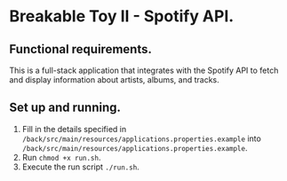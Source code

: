 # Breakable Toy II - Spotify API. 

## Functional requirements. 
This is a full-stack application that integrates with the Spotify API to fetch and display information about artists, albums, and tracks.

## Set up and running. 

1. Fill in the details specified in `/back/src/main/resources/applications.properties.example` into `/back/src/main/resources/applications.properties.example`.
2. Run `chmod +x run.sh`.
3. Execute the run script `./run.sh`.

